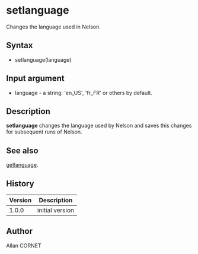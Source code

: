 

# setlanguage

Changes the language used in Nelson.

## Syntax

- setlanguage(language)

## Input argument

 - language - a string: 'en_US', 'fr_FR' or others by default.

## Description


  <p><b>setlanguage</b> changes the language used by Nelson and saves this changes for subsequent runs of Nelson.</p>


## See also

[getlanguage](getlanguage.md).
## History

|Version|Description|
|------|------|
|1.0.0|initial version|


## Author

Allan CORNET




